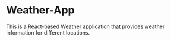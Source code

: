 # Weather-App
 This is a React-based Weather application that provides weather information for different locations.
